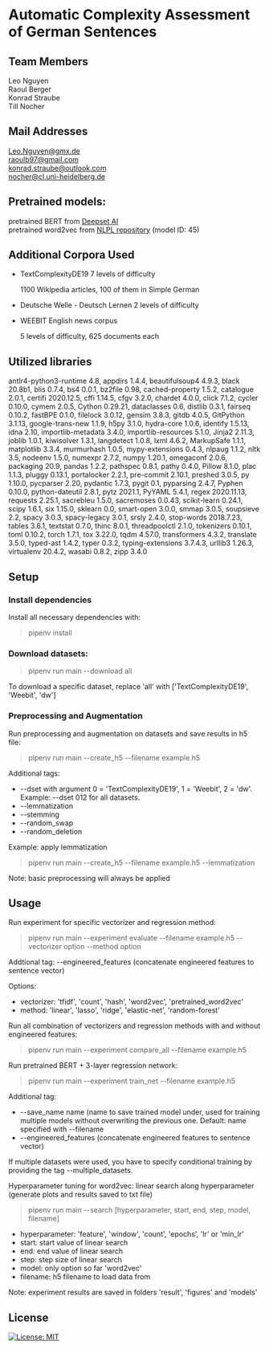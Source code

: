 # Automatic Complexity Assessment of German Sentences
## Team Members
Leo Nguyen </br>
Raoul Berger </br>
Konrad Straube </br>
Till Nocher </br>

## Mail Addresses
Leo.Nguyen@gmx.de </br>
raoulb97@gmail.com </br>
konrad.straube@outlook.com </br>
nocher@cl.uni-heidelberg.de </br>


## Pretrained models:
pretrained BERT from [Deepset AI](https://deepset.ai/german-bert) </br>
pretrained word2vec from [NLPL repository](http://vectors.nlpl.eu/repository/) (model ID: 45)

## Additional Corpora Used
* TextComplexityDE19
  7 levels of difficulty
  
  1100 Wikipedia articles, 100 of them in Simple German

* Deutsche Welle - Deutsch Lernen
  2 levels of difficulty

* WEEBIT
  English news corpus
  
  5 levels of difficulty, 625 documents each

## Utilized libraries

antlr4-python3-runtime 4.8,
appdirs 1.4.4,
beautifulsoup4 4.9.3,
black 20.8b1,
blis 0.7.4,
bs4 0.0.1,
bz2file 0.98,
cached-property 1.5.2,
catalogue 2.0.1,
certifi 2020.12.5,
cffi 1.14.5,
cfgv 3.2.0,
chardet 4.0.0,
click 7.1.2,
cycler 0.10.0,
cymem 2.0.5,
Cython 0.29.21,
dataclasses 0.6,
distlib 0.3.1,
fairseq 0.10.2,
fastBPE 0.1.0,
filelock 3.0.12,
gensim 3.8.3,
gitdb 4.0.5,
GitPython 3.1.13,
google-trans-new 1.1.9,
h5py 3.1.0,
hydra-core 1.0.6,
identify 1.5.13,
idna 2.10,
importlib-metadata 3.4.0,
importlib-resources 5.1.0,
Jinja2 2.11.3,
joblib 1.0.1,
kiwisolver 1.3.1,
langdetect 1.0.8,
lxml 4.6.2,
MarkupSafe 1.1.1,
matplotlib 3.3.4,
murmurhash 1.0.5,
mypy-extensions 0.4.3,
nlpaug 1.1.2,
nltk 3.5,
nodeenv 1.5.0,
numexpr 2.7.2,
numpy 1.20.1,
omegaconf 2.0.6,
packaging 20.9,
pandas 1.2.2,
pathspec 0.8.1,
pathy 0.4.0,
Pillow 8.1.0,
plac 1.1.3,
pluggy 0.13.1,
portalocker 2.2.1,
pre-commit 2.10.1,
preshed 3.0.5,
py 1.10.0,
pycparser 2.20,
pydantic 1.7.3,
pygit 0.1,
pyparsing 2.4.7,
Pyphen 0.10.0,
python-dateutil 2.8.1,
pytz 2021.1,
PyYAML 5.4.1,
regex 2020.11.13,
requests 2.25.1,
sacrebleu 1.5.0,
sacremoses 0.0.43,
scikit-learn 0.24.1,
scipy 1.6.1,
six 1.15.0,
sklearn 0.0,
smart-open 3.0.0,
smmap 3.0.5,
soupsieve 2.2,
spacy 3.0.3,
spacy-legacy 3.0.1,
srsly 2.4.0,
stop-words 2018.7.23,
tables 3.6.1,
textstat 0.7.0,
thinc 8.0.1,
threadpoolctl 2.1.0,
tokenizers 0.10.1,
toml 0.10.2,
torch 1.7.1,
tox 3.22.0,
tqdm 4.57.0,
transformers 4.3.2,
translate 3.5.0,
typed-ast 1.4.2,
typer 0.3.2,
typing-extensions 3.7.4.3,
urllib3 1.26.3,
virtualenv 20.4.2,
wasabi 0.8.2,
zipp 3.4.0


## Setup

### Install dependencies
Install all necessary dependencies with:

> pipenv install 

### Download datasets: 

> pipenv run main --download all

To download a specific dataset, replace 'all' with ['TextComplexityDE19', 'Weebit', 'dw']

### Preprocessing and Augmentation
Run preprocessing and augmentation on datasets and save results in h5 file:

> pipenv run main --create_h5 --filename example.h5 

Additional tags: 
- --dset with argument 0 = 'TextComplexityDE19', 1 = 'Weebit', 2 = 'dw'. Example: --dset 012 for all datasets.
- --lemmatization
- --stemming
- --random_swap
- --random_deletion

Example: apply lemmatization

> pipenv run main --create_h5 --filename example.h5 --lemmatization

Note: basic preprocessing will always be applied 


## Usage

Run experiment for specific vectorizer and regression method:

> pipenv run main --experiment evaluate --filename example.h5 --vectorizer option --method option 

Addtional tag: --engineered_features (concatenate engineered features to sentence vector)

Options:

- vectorizer: 'tfidf', 'count', 'hash', 'word2vec', 'pretrained_word2vec'
- method: 'linear', 'lasso', 'ridge', 'elastic-net', 'random-forest' 

Run all combination of vectorizers and regression methods with and without engineered features:

> pipenv run main --experiment compare_all --filename example.h5

Run pretrained BERT + 3-layer regression network:

> pipenv run main --experiment train_net --filename example.h5

Additional tag: 
- --save_name name (name to save trained model under, used for training multiple models without overwriting the previous one. Default: name specified with --filename
- --engineered_features (concatenate engineered features to sentence vector)

If multiple datasets were used, you have to specify conditional training by providing the tag --multiple_datasets.

Hyperparameter tuning for word2vec: linear search along hyperparameter (generate plots and results saved to txt file)

> pipenv run main --search [hyperparameter, start, end, step, model, filename]

- hyperparameter: 'feature', 'window', 'count', 'epochs', 'lr' or 'min_lr' </br>
- start: start value of linear search </br>
- end: end value of linear search </br>
- step: step size of linear search </br>
- model: only option so far 'word2vec' </br>
- filename: h5 filename to load data from </br>

Note: experiment results are saved in folders 'result', 'figures' and 'models'

## License

[![License: MIT](https://img.shields.io/badge/License-MIT-yellow.svg)](https://opensource.org/licenses/MIT)







